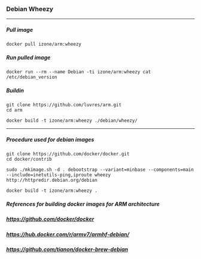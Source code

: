 ### Debian Wheezy
-----
##### Pull image
```
docker pull izone/arm:wheezy
```
##### Run pulled image
```
docker run --rm --name Debian -ti izone/arm:wheezy cat /etc/debian_version
```
##### Buildin
```
git clone https://github.com/luvres/arm.git
cd arm

docker build -t izone/arm:wheezy ./debian/wheezy/
```
-----
##### Procedure used for debian images
```
git clone https://github.com/docker/docker.git
cd docker/contrib

sudo ./mkimage.sh -d . debootstrap --variant=minbase --components=main 
--include=inetutils-ping,iproute wheezy http://httpredir.debian.org/debian

docker build -t izone/arm:wheezy .
```
##### References for building docker images for ARM architecture
##### https://github.com/docker/docker
##### https://hub.docker.com/r/armv7/armhf-debian/
##### https://github.com/tianon/docker-brew-debian

